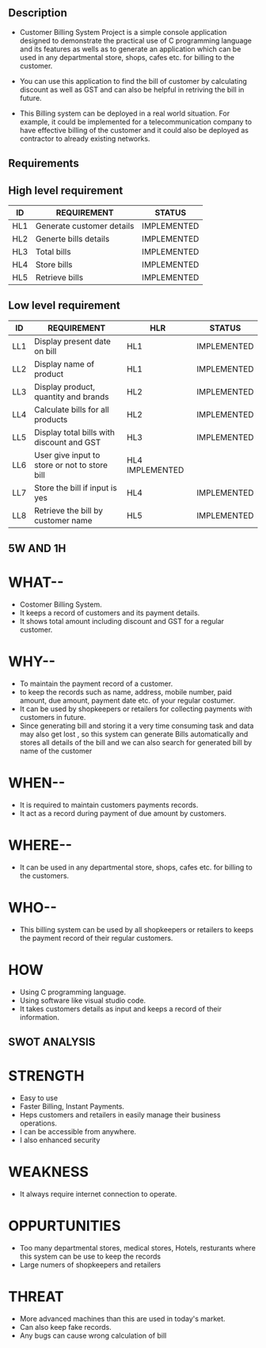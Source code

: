 ## Description

* Customer Billing System Project is a simple console application designed to demonstrate the practical use of C programming language and its features as wells as to generate an application which can be used in any departmental store, shops, cafes etc. for billing to the customer.

* You can use this application to find the bill of customer by calculating discount as well as GST and can also be helpful in retriving the bill in future.

* This Billing system can be deployed in a real world situation. For example, it could be implemented for a telecommunication company to have effective billing of the customer and it could also be deployed as contractor to already existing networks.

## Requirements

## High level requirement

|ID   |  REQUIREMENT     | STATUS             |
|-----|------------------|--------------------|
| HL1 | Generate customer details| IMPLEMENTED|
| HL2 | Generte bills details    | IMPLEMENTED|
| HL3 | Total bills              | IMPLEMENTED|
| HL4 | Store bills              | IMPLEMENTED|
| HL5 | Retrieve bills           | IMPLEMENTED|
## Low level requirement

|ID   | REQUIREMENT                |  HLR   | STATUS     |
|---  |-------------------         |--------|----------  |
| LL1   |Display present date on bill| HL1    | IMPLEMENTED|
| LL2   | Display name of product    | HL1    | IMPLEMENTED|
| LL3   | Display product, quantity and brands| HL2 | IMPLEMENTED|
| LL4   | Calculate bills for all products | HL2  | IMPLEMENTED|
| LL5   | Display total bills with discount and GST | HL3 | IMPLEMENTED|
| LL6   | User give input to store or not to store bill| HL4 IMPLEMENTED|
| LL7   | Store the bill if input is yes      | HL4 | IMPLEMENTED|
| LL8   | Retrieve the bill by customer name  |HL5  | IMPLEMENTED|


## 5W AND 1H

# WHAT--

   * Costomer Billing System.
   * It keeps a record of customers and its payment details.
   * It shows total amount including discount and GST for a regular customer.

# WHY--

   * To maintain the payment record of a customer.
   * to keep the records such as name, address, mobile number, paid amount, due amount,
     payment date etc. of your regular costumer.
   * It can be used by shopkeepers or retailers for collecting payments with customers in
     future.
   * Since generating bill and storing it a very time consuming task and data may also get lost , so this system can generate Bills automatically and stores all details of the        bill and we can also search for generated bill by name of the customer

# WHEN--
   
   * It is required to maintain customers payments records.
   * It act as a record during payment of due amount by customers.

# WHERE--

   * It can be used in any departmental store, shops, cafes etc. for billing to the
     customers.

# WHO--

   * This billing system can be used by all shopkeepers or retailers to keeps the payment
     record of their regular customers.

# HOW

   * Using C programming language.
   * Using software like visual studio code.
   * It takes customers details as input and keeps a record of their information.


## SWOT ANALYSIS

# STRENGTH

   * Easy to use
   * Faster Billing, Instant Payments.
   * Heps customers and retailers in easily manage their business operations.
   * I can be accessible from anywhere.
   * I also enhanced security

# WEAKNESS

   * It always require internet connection to operate.

# OPPURTUNITIES

   * Too many departmental stores, medical stores, Hotels, resturants where this system can
     be use to keep the records
   * Large numers of shopkeepers and retailers

# THREAT

   * More advanced machines than this are used in today's market.
   * Can also keep fake records.
   * Any bugs can cause wrong calculation of bill
